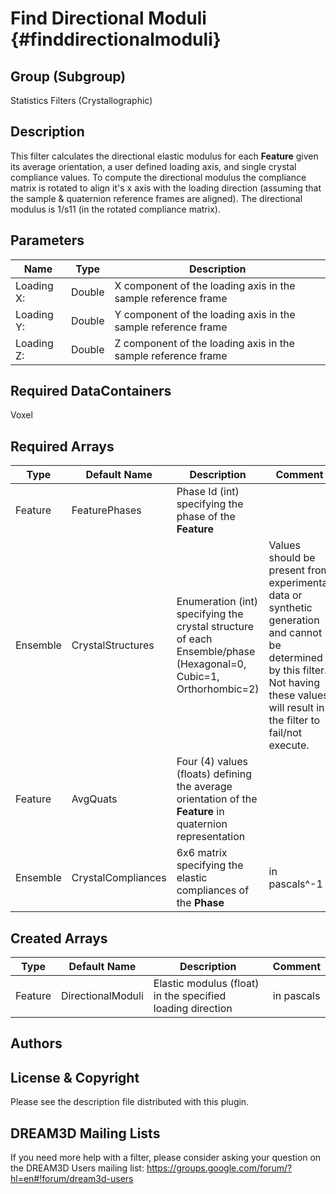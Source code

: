 Find Directional Moduli {#finddirectionalmoduli}
======

## Group (Subgroup) ##
Statistics Filters (Crystallographic)

## Description ##
This filter calculates the directional elastic modulus for each **Feature** given its average orientation, a user defined loading axis, and single crystal compliance values. To compute the directional modulus the compliance matrix is rotated to align it's x axis with the loading direction (assuming that the sample & quaternion reference frames are aligned). The directional modulus is 1/s11 (in the rotated compliance matrix).

## Parameters ##

| Name | Type | Description |
|------|------| ----------- |
| Loading X: | Double | X component of the loading axis in the sample reference frame |
| Loading Y: | Double | Y component of the loading axis in the sample reference frame |
| Loading Z: | Double | Z component of the loading axis in the sample reference frame |

## Required DataContainers ##
Voxel

## Required Arrays ##
| Type | Default Name | Description | Comment |
|------|--------------|-------------|---------|
| Feature | FeaturePhases | Phase Id (int) specifying the phase of the **Feature** | | 
| Ensemble | CrystalStructures | Enumeration (int) specifying the crystal structure of each Ensemble/phase (Hexagonal=0, Cubic=1, Orthorhombic=2) | Values should be present from experimental data or synthetic generation and cannot be determined by this filter. Not having these values will result in the filter to fail/not execute.|
| Feature | AvgQuats | Four (4) values (floats) defining the average orientation of the **Feature** in quaternion representation | |
| Ensemble | CrystalCompliances | 6x6 matrix specifying the elastic compliances of the **Phase** | in pascals^-1 |

## Created Arrays ##

| Type | Default Name | Description | Comment |
|------|--------------|-------------|---------|
| Feature | DirectionalModuli | Elastic modulus (float) in the specified loading direction | in pascals |

## Authors ##






## License & Copyright ##

Please see the description file distributed with this plugin.

## DREAM3D Mailing Lists ##

If you need more help with a filter, please consider asking your question on the DREAM3D Users mailing list:
https://groups.google.com/forum/?hl=en#!forum/dream3d-users


